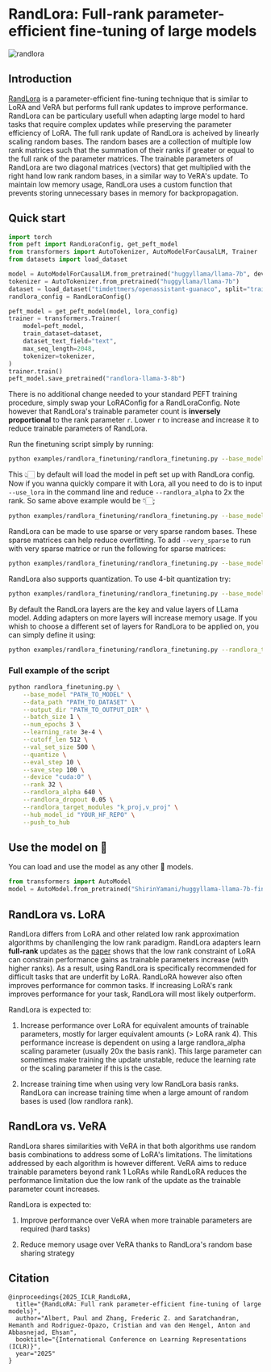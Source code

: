 # RandLora: Full-rank parameter-efficient fine-tuning of large models 

![randlora](https://huggingface.co/papers/2502.00987)


## Introduction
[RandLora](https://huggingface.co/papers/2502.00987) is a parameter-efficient fine-tuning technique that is similar to LoRA and VeRA but performs full rank updates to improve performance. RandLora can be particulary usefull when adapting large model to hard tasks that require complex updates while preserving the parameter efficiency of LoRA. The full rank update of RandLora is acheived by linearly scaling random bases. The random bases are a collection of multiple low rank matrices such that the summation of their ranks if greater or equal to the full rank of the parameter matrices. The trainable parameters of RandLora are two diagonal matrices (vectors) that get multiplied with the right hand low rank random bases, in a similar way to VeRA's update. To maintain low memory usage, RandLora uses a custom function that prevents storing unnecessary bases in memory for backpropagation.

## Quick start
```python
import torch
from peft import RandLoraConfig, get_peft_model
from transformers import AutoTokenizer, AutoModelForCausalLM, Trainer
from datasets import load_dataset

model = AutoModelForCausalLM.from_pretrained("huggyllama/llama-7b", device_map="cuda")
tokenizer = AutoTokenizer.from_pretrained("huggyllama/llama-7b")
dataset = load_dataset("timdettmers/openassistant-guanaco", split="train")
randlora_config = RandLoraConfig()

peft_model = get_peft_model(model, lora_config)
trainer = transformers.Trainer(
    model=peft_model,
    train_dataset=dataset,
    dataset_text_field="text",
    max_seq_length=2048,
    tokenizer=tokenizer,
)
trainer.train()
peft_model.save_pretrained("randlora-llama-3-8b")
```

There is no additional change needed to your standard PEFT training procedure, simply swap your LoRAConfig for a RandLoraConfig. Note however that RandLora's trainable parameter count is **inversely proportional** to the rank parameter `r`. Lower `r` to increase and increase it to reduce trainable parameters of RandLora.

Run the finetuning script simply by running:
```bash
python examples/randlora_finetuning/randlora_finetuning.py --base_model meta-llama/Meta-Llama-3-8B --data_path timdettmers/openassistant-guanaco
```
This 👆🏻 by default will load the model in peft set up with RandLora config. Now if you wanna quickly compare it with Lora, all you need to do is to input ` --use_lora` in the command line and reduce `--randlora_alpha` to 2x the rank. So same above example would be 👇🏻;

```bash
python examples/randlora_finetuning/randlora_finetuning.py --base_model meta-llama/Meta-Llama-3-8B --data_path timdettmers/openassistant-guanaco --use_lora --randlora_alpha
```

RandLora can be made to use sparse or very sparse random bases. These sparse matrices can help reduce overfitting. To add `--very_sparse` to run with very sparse matrice or run the following for sparse matrices:

```bash
python examples/randlora_finetuning/randlora_finetuning.py --base_model meta-llama/Meta-Llama-3-8B --quantize --sparse
```

RandLora also supports quantization. To use 4-bit quantization try:

```bash
python examples/randlora_finetuning/randlora_finetuning.py --base_model meta-llama/Meta-Llama-3-8B --quantize
```

By default the RandLora layers are the key and value layers of LLama model. Adding adapters on more layers will increase memory usage. If you whish to choose a different set of layers for RandLora to be applied on, you can simply define it using:
```bash
python examples/randlora_finetuning/randlora_finetuning.py --randlora_target_modules "q_proj,k_proj,v_proj" 
```

### Full example of the script 
```bash
python randlora_finetuning.py \
    --base_model "PATH_TO_MODEL" \
    --data_path "PATH_TO_DATASET" \
    --output_dir "PATH_TO_OUTPUT_DIR" \
    --batch_size 1 \
    --num_epochs 3 \
    --learning_rate 3e-4 \
    --cutoff_len 512 \
    --val_set_size 500 \
    --quantize \
    --eval_step 10 \
    --save_step 100 \
    --device "cuda:0" \
    --rank 32 \
    --randlora_alpha 640 \
    --randlora_dropout 0.05 \
    --randlora_target_modules "k_proj,v_proj" \
    --hub_model_id "YOUR_HF_REPO" \
    --push_to_hub
```

## Use the model on 🤗
You can load and use the model as any other 🤗 models.
```python
from transformers import AutoModel
model = AutoModel.from_pretrained("ShirinYamani/huggyllama-llama-7b-finetuned")
```

## RandLora vs. LoRA
RandLora differs from LoRA and other related low rank approximation algorithms by chanllenging the low rank paradigm. RandLora adapters learn **full-rank** updates as the [paper](https://huggingface.co/papers/2502.00987) shows that the low rank constraint of LoRA can constrain performance gains as trainable parameters increase (with higher ranks). As a result, using RandLora is specifically recommended for difficult tasks that are underfit by LoRA. RandLoRA however also often improves performance for common tasks. If increasing LoRA's rank improves performance for your task, RandLora will most likely outperform.

RandLora is expected to:

1. Increase performance over LoRA for equivalent amounts of trainable parameters, mostly for larger equivalent amounts (> LoRA rank 4). This performance increase is dependent on using a large randlora_alpha scaling parameter (usually 20x the basis rank). This large parameter can sometimes make training the update unstable, reduce the learning rate or the scaling parameter if this is the case.

2. Increase training time when using very low RandLora basis ranks. RandLora can increase training time when a large amount of random bases is used (low randlora rank). 

## RandLora vs. VeRA
RandLora shares similarities with VeRA in that both algorithms use random basis combinations to address some of LoRA's limitations. The limitations addressed by each algorithm is however different.
VeRA aims to reduce trainable parameters beyond rank 1 LoRAs while RandLoRA reduces the performance limitation due the low rank of the update as the trainable parameter count increases.

RandLora is expected to:

1. Improve performance over VeRA when more trainable parameters are required (hard tasks)

2. Reduce memory usage over VeRA thanks to RandLora's random base sharing strategy


## Citation
```
@inproceedings{2025_ICLR_RandLoRA,
  title="{RandLoRA: Full rank parameter-efficient fine-tuning of large models}",
  author="Albert, Paul and Zhang, Frederic Z. and Saratchandran, Hemanth and Rodriguez-Opazo, Cristian and van den Hengel, Anton and Abbasnejad, Ehsan",
  booktitle="{International Conference on Learning Representations (ICLR)}",
  year="2025"
}
```